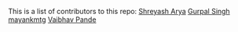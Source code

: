 This is a list of contributors to this repo:
[Shreyash Arya](https://github.com/shrebox/)
[Gurpal Singh](https://github.com/HuntingAxl/)
[mayankmtg](https://github.com/mayankmtg/)
[Vaibhav Pande](https://github.com/vaibhav16060/)
